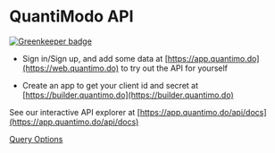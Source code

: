 # QuantiModo API

[![Greenkeeper badge](https://badges.greenkeeper.io/QuantiModo/docs.svg)](https://greenkeeper.io/)

- Sign in/Sign up, and add some data at
[https://app.quantimo.do](https://web.quantimo.do) to try out the API for yourself

* Create an app to get your client id and secret at
[https://builder.quantimo.do](https://builder.quantimo.do)

See our interactive API explorer at [https://app.quantimo.do/api/docs](https://app.quantimo.do/api/docs) 

[Query Options](query-options.md)

